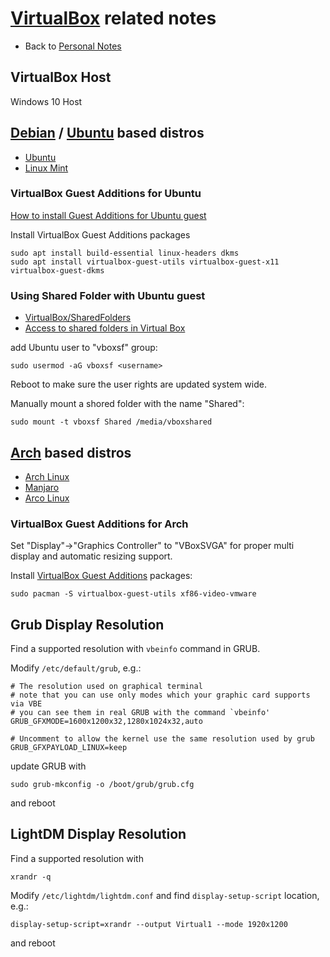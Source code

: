 # [VirtualBox](https://www.virtualbox.org/) related notes

- Back to [Personal Notes](README.md)

## VirtualBox Host

Windows 10 Host

## [Debian](https://www.debian.org/) / [Ubuntu](https://ubuntu.com/) based distros

- [Ubuntu](https://ubuntu.com/)
- [Linux Mint](https://linuxmint.com/)

### VirtualBox Guest Additions for Ubuntu

[How to install Guest Additions for Ubuntu guest](https://askubuntu.com/questions/22743/how-do-i-install-guest-additions-in-a-virtualbox-vm)

Install VirtualBox Guest Additions packages

    sudo apt install build-essential linux-headers dkms
    sudo apt install virtualbox-guest-utils virtualbox-guest-x11 virtualbox-guest-dkms

### Using Shared Folder with Ubuntu guest

- [VirtualBox/SharedFolders](https://help.ubuntu.com/community/VirtualBox/SharedFolders)
- [Access to shared folders in Virtual Box](https://askubuntu.com/questions/161759/how-to-access-a-shared-folder-in-virtualbox#161883)

add Ubuntu user to "vboxsf" group:

    sudo usermod -aG vboxsf <username>

Reboot to make sure the user rights are updated system wide.

Manually mount a shored folder with the name "Shared":

    sudo mount -t vboxsf Shared /media/vboxshared

## [Arch](https://www.archlinux.org/) based distros

- [Arch Linux](https://www.archlinux.org/)
- [Manjaro](https://manjaro.org/)
- [Arco Linux](https://arcolinux.com/)

### VirtualBox Guest Additions for Arch

Set "Display"->"Graphics Controller" to "VBoxSVGA" for proper multi display and
automatic resizing support.

Install [VirtualBox Guest Additions](https://wiki.archlinux.org/index.php/VirtualBox#Installation_steps_for_Arch_Linux_guests) packages:

    sudo pacman -S virtualbox-guest-utils xf86-video-vmware

## Grub Display Resolution

Find a supported resolution with `vbeinfo` command in GRUB.

Modify `/etc/default/grub`, e.g.:

    # The resolution used on graphical terminal
    # note that you can use only modes which your graphic card supports via VBE
    # you can see them in real GRUB with the command `vbeinfo'
    GRUB_GFXMODE=1600x1200x32,1280x1024x32,auto
    
    # Uncomment to allow the kernel use the same resolution used by grub
    GRUB_GFXPAYLOAD_LINUX=keep

update GRUB with

    sudo grub-mkconfig -o /boot/grub/grub.cfg

and  reboot

## LightDM Display Resolution

Find a supported resolution with

    xrandr -q

Modify `/etc/lightdm/lightdm.conf` and find `display-setup-script` location,
e.g.:

    display-setup-script=xrandr --output Virtual1 --mode 1920x1200

and reboot

